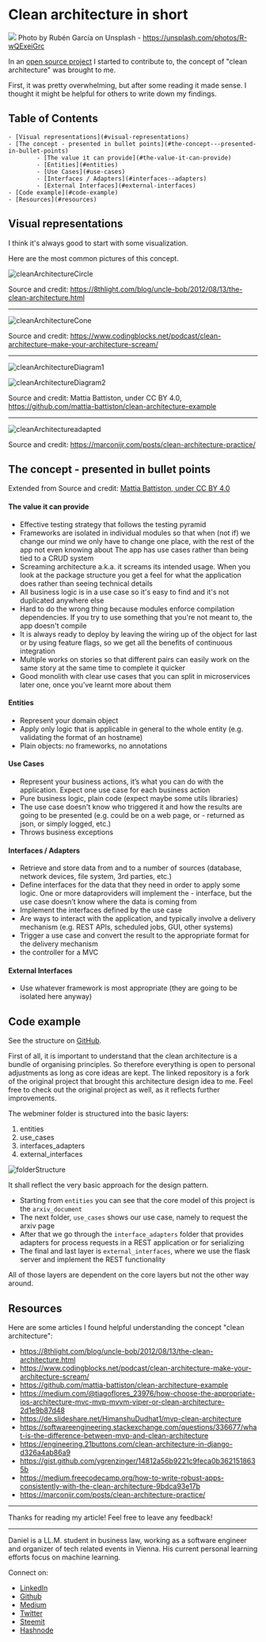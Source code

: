 # Clean architecture in short

[<img src="https://images.unsplash.com/photo-1520529890308-f503006340b4?ixlib=rb-0.3.5&ixid=eyJhcHBfaWQiOjEyMDd9&s=a9c0ada702444579c94bd4d1a2576f06&auto=format&fit=crop&w=1347&q=80">](https://unsplash.com/photos/R-wQExeiGrc)
Photo by Rubén García on Unsplash - https://unsplash.com/photos/R-wQExeiGrc

In an [open source project](https://github.com/Keep-Current) I started to contribute to, the concept of "clean architecture" was brought to me.

First, it was pretty overwhelming, but after some reading it made sense. I thought it might be helpful for others to write down my findings.

## Table of Contents

    - [Visual representations](#visual-representations)
    - [The concept - presented in bullet points](#the-concept---presented-in-bullet-points)
    		- [The value it can provide](#the-value-it-can-provide)
    		- [Entities](#entities)
    		- [Use Cases](#use-cases)
    		- [Interfaces / Adapters](#interfaces--adapters)
    		- [External Interfaces](#external-interfaces)
    - [Code example](#code-example)
    - [Resources](#resources)

## Visual representations

I think it's always good to start with some visualization.

Here are the most common pictures of this concept.

![cleanArchitectureCircle](https://8thlight.com/blog/assets/posts/2012-08-13-the-clean-architecture/CleanArchitecture-8d1fe066e8f7fa9c7d8e84c1a6b0e2b74b2c670ff8052828f4a7e73fcbbc698c.jpg)

Source and credit: https://8thlight.com/blog/uncle-bob/2012/08/13/the-clean-architecture.html

---

![cleanArchitectureCone](https://www.codingblocks.net/wp-content/uploads/2018/02/The-Clean-Architecture-Cone.jpg)

Source and credit: https://www.codingblocks.net/podcast/clean-architecture-make-your-architecture-scream/

---

![cleanArchitectureDiagram1](https://github.com/mattia-battiston/clean-architecture-example/raw/master/docs/images/clean-architecture-diagram-1.png)

![cleanArchitectureDiagram2](https://github.com/mattia-battiston/clean-architecture-example/raw/master/docs/images/clean-architecture-diagram-2.png)

Source and credit: Mattia Battiston, under CC BY 4.0, https://github.com/mattia-battiston/clean-architecture-example

---

![cleanArchitectureadapted](https://marconijr.com/images/my-clean-architecture.jpg)

Source and credit: https://marconijr.com/posts/clean-architecture-practice/

## The concept - presented in bullet points

Extended from Source and credit: [Mattia Battiston, under CC BY 4.0](https://github.com/mattia-battiston/clean-architecture-example)

#### The value it can provide

- Effective testing strategy that follows the testing pyramid
- Frameworks are isolated in individual modules so that when (not if) we change our mind we only have to change one place, with the rest of the app not even knowing about The app has use cases rather than being tied to a CRUD system
- Screaming architecture a.k.a. it screams its intended usage. When you look at the package structure you get a feel for what the application does rather than seeing technical details
- All business logic is in a use case so it's easy to find and it's not duplicated anywhere else
- Hard to do the wrong thing because modules enforce compilation dependencies. If you try to use something that you're not meant to, the app doesn't compile
- It is always ready to deploy by leaving the wiring up of the object for last or by using feature flags, so we get all the benefits of continuous integration
- Multiple works on stories so that different pairs can easily work on the same story at the same time to complete it quicker
- Good monolith with clear use cases that you can split in microservices later one, once you've learnt more about them

#### Entities

- Represent your domain object
- Apply only logic that is applicable in general to the whole entity (e.g. validating the format of an hostname)
- Plain objects: no frameworks, no annotations

#### Use Cases

- Represent your business actions, it’s what you can do with the application. Expect one use case for each business action
- Pure business logic, plain code (expect maybe some utils libraries)
- The use case doesn't know who triggered it and how the results are going to be presented (e.g. could be on a web page, or - returned as json, or simply logged, etc.)
- Throws business exceptions

#### Interfaces / Adapters

- Retrieve and store data from and to a number of sources (database, network devices, file system, 3rd parties, etc.)
- Define interfaces for the data that they need in order to apply some logic. One or more dataproviders will implement the - interface, but the use case doesn’t know where the data is coming from
- Implement the interfaces defined by the use case
- Are ways to interact with the application, and typically involve a delivery mechanism (e.g. REST APIs, scheduled jobs, GUI, other systems)
- Trigger a use case and convert the result to the appropriate format for the delivery mechanism
- the controller for a MVC

#### External Interfaces

- Use whatever framework is most appropriate (they are going to be isolated here anyway)

## Code example

See the structure on [GitHub](https://github.com/Createdd/web-miner/tree/master/webminer).

First of all, it is important to understand that the clean architecture is a bundle of organising principles. So therefore everything is open to personal adjustments as long as core ideas are kept.
The linked repository is a fork of the original project that brought this architecture design idea to me. Feel free to check out the original project as well, as it reflects further improvements.

The webminer folder is structured into the basic layers:

1.  entities
2.  use_cases
3.  interfaces_adapters
4.  external_interfaces

![folderStructure](../assets/cleanA/folderStructure.png)

It shall reflect the very basic approach for the design pattern.

- Starting from `entities` you can see that the core model of this project is the `arxiv_document`
- The next folder, `use_cases` shows our use case, namely to request the arxiv page
- After that we go through the `interface_adapters` folder that provides adapters for process requests in a REST application or for serializing
- The final and last layer is `external_interfaces`, where we use the flask server and implement the REST functionality

All of those layers are dependent on the core layers but not the other way around.

## Resources

Here are some articles I found helpful understanding the concept "clean architecture":

- https://8thlight.com/blog/uncle-bob/2012/08/13/the-clean-architecture.html
- https://www.codingblocks.net/podcast/clean-architecture-make-your-architecture-scream/
- https://github.com/mattia-battiston/clean-architecture-example
- https://medium.com/@tiagoflores_23976/how-choose-the-appropriate-ios-architecture-mvc-mvp-mvvm-viper-or-clean-architecture-2d1e9b87d48
- https://de.slideshare.net/HimanshuDudhat1/mvp-clean-architecture
- https://softwareengineering.stackexchange.com/questions/336677/what-is-the-difference-between-mvp-and-clean-architecture
- https://engineering.21buttons.com/clean-architecture-in-django-d326a4ab86a9
- https://gist.github.com/ygrenzinger/14812a56b9221c9feca0b3621518635b
- https://medium.freecodecamp.org/how-to-write-robust-apps-consistently-with-the-clean-architecture-9bdca93e17b
- https://marconijr.com/posts/clean-architecture-practice/

---

Thanks for reading my article! Feel free to leave any feedback!

---

Daniel is a LL.M. student in business law, working as a software engineer and organizer of tech related events in Vienna.
His current personal learning efforts focus on machine learning.

Connect on:

- [LinkedIn](https://www.linkedin.com/in/createdd)
- [Github](https://github.com/Createdd)
- [Medium](https://medium.com/@ddcreationstudi)
- [Twitter](hhttps://twitter.com/_createdd)
- [Steemit](https://steemit.com/@createdd)
- [Hashnode](https://hashnode.com/@DDCreationStudio)

<!-- Written by Daniel Deutsch (deudan1010@gmail.com) -->
